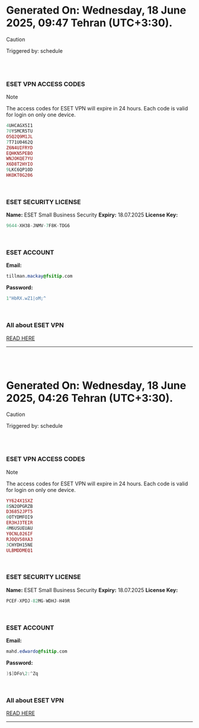 # Generated On: Wednesday, 18 June 2025, 09:47 Tehran (UTC+3:30).

> [!CAUTION]
> Triggered by: schedule

<br><br>

### ESET VPN ACCESS CODES

> [!NOTE]
> The access codes for ESET VPN will expire in 24 hours.
> Each code is valid for login on only one device.

```ruby
4UHCAGX5I1
70YSMCR5TU
O5Q2Q9M1JL
7T71U0462Q
Z6N4UIFRYD
EQHKN5PEBO
WNJOKQE7YU
X6D8T2HYIO
9LKC6QP1OD
HKOKT0G206
```

<br>

### ESET SECURITY LICENSE

**Name:** ESET Small Business Security
**Expiry:** 18.07.2025
**License Key:**

```POV-Ray SDL
9644-XH38-JNMV-7F8K-TDG6
```

<br>

### ESET ACCOUNT

**Email:**

```CSS
tillman.mackay@fsitip.com
```

**Password:**

```POV-Ray SDL
1"HbRX.wZ1|oM;^
```

<br>

### All about ESET VPN

[READ HERE](https://t.me/F_NiREvil/2113)

---

<br><br>

# Generated On: Wednesday, 18 June 2025, 04:26 Tehran (UTC+3:30).

> [!CAUTION]
> Triggered by: schedule

<br><br>

### ESET VPN ACCESS CODES

> [!NOTE]
> The access codes for ESET VPN will expire in 24 hours.
> Each code is valid for login on only one device.

```ruby
YY624X1SXZ
8SN2OPGRZB
D36852JPT5
0OTYDMFOI9
ER3HJ3TEIR
4M6USUEUAU
Y0CNL026IF
RJOQV50XA3
3CHYDH15NE
ULBMDDMEQ1
```

<br>

### ESET SECURITY LICENSE

**Name:** ESET Small Business Security
**Expiry:** 18.07.2025
**License Key:**

```POV-Ray SDL
PCEF-XPDJ-82MG-WDHJ-H49R
```

<br>

### ESET ACCOUNT

**Email:**

```CSS
mahd.edwardo@fsitip.com
```

**Password:**

```POV-Ray SDL
)$]DFo\2:^Zq
```

<br>

### All about ESET VPN

[READ HERE](https://t.me/F_NiREvil/2113)

---

<br><br>


